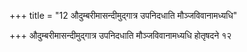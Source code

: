 +++
title = "12 औदुम्बरीमासन्दीमुद्गात्र उपनिदधाति मौञ्जविवानामध्यधि"

+++
औदुम्बरीमासन्दीमुद्गात्र उपनिदधाति मौञ्जविवानामध्यधि होतृषदने १२